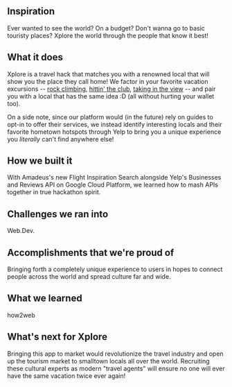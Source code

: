 ## Inspiration
Ever wanted to see the world?  On a budget?  Don't wanna go to basic touristy places?  Xplore the world through the people that know it best!

## What it does
Xplore is a travel hack that matches you with a renowned local that will show you the place they call home!  We factor in your favorite vacation excursions -- [rock climbing](https://visittucsonorg.s3-us-west-1.amazonaws.com/styles/hero/s3/mountain-climber-cliff-rock4.jpg?itok=dYMdMqVq), [hittin' the club](http://blog.cengagebrain.com/blog/wp-content/uploads/2016/07/Partying.png), [taking in the view](https://www.windowscentral.com/sites/wpcentral.com/files/styles/large/public/field/image/2016/06/xpbliss_7.jpg?itok=RDRuJObj) -- and pair you with a local that has the same idea :D (all without hurting your wallet too).

On a side note, since our platform would (in the future) rely on guides to opt-in to offer their services, we instead identify interesting locals and their favorite hometown hotspots through Yelp to bring you a unique experience you _literally_ can't find anywhere else!

## How we built it
With Amadeus's new Flight Inspiration Search alongside Yelp's Businesses and Reviews API on Google Cloud Platform, we learned how to mash APIs together in true hackathon spirit.  

## Challenges we ran into
Web.Dev.

## Accomplishments that we're proud of
Bringing forth a completely unique experience to users in hopes to connect people across the world and spread culture far and wide.

## What we learned
how2web

## What's next for Xplore
Bringing this app to market would revolutionize the travel industry and open up the tourism market to smalltown locals all over the world.  Recruiting these cultural experts as modern "travel agents" will ensure no one will ever have the same vacation twice ever again! 
